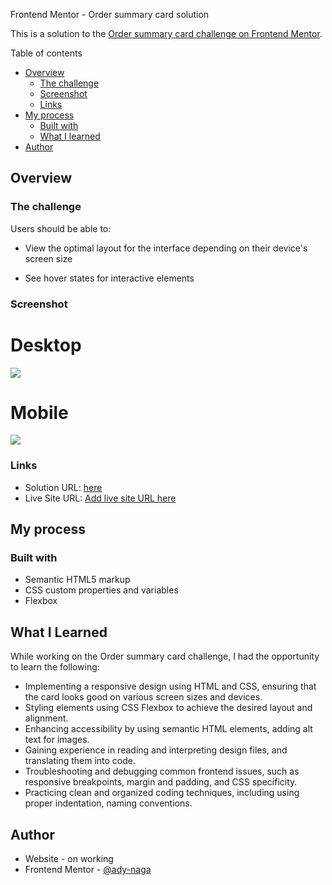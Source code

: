 Frontend Mentor - Order summary card solution

This is a solution to the [Order summary card challenge on Frontend Mentor](https://www.frontendmentor.io/challenges/order-summary-component-QlPmajDUj).

Table of contents

- [Overview](#overview)
  - [The challenge](#the-challenge)
  - [Screenshot](#screenshot)
  - [Links](#links)
- [My process](#my-process)
  - [Built with](#built-with)
  - [What I learned](#what-i-learned)
- [Author](#author)

## Overview

### The challenge

Users should be able to:

- View the optimal layout for the interface depending on their device's screen size

- See hover states for interactive elements

### Screenshot

# Desktop

![](./screenshot.jpg)

# Mobile
![](./screenshot.jpg)

### Links

- Solution URL: [here](https://github.com/ady-naga/order-summary-component)
- Live Site URL: [Add live site URL here](https://your-live-site-url.com)

## My process

### Built with

- Semantic HTML5 markup
- CSS custom properties and variables
- Flexbox

## What I Learned

While working on the Order summary card challenge, I had the opportunity to learn the following:

- Implementing a responsive design using HTML and CSS, ensuring that the card looks good on various screen sizes and devices.
- Styling elements using CSS Flexbox to achieve the desired layout and alignment.
- Enhancing accessibility by using semantic HTML elements, adding alt text for images.
- Gaining experience in reading and interpreting design files, and translating them into code.
- Troubleshooting and debugging common frontend issues, such as responsive breakpoints, margin and padding, and CSS specificity.
- Practicing clean and organized coding techniques, including using proper indentation, naming conventions.

## Author

- Website - on working
- Frontend Mentor - [@ady-naga](https://www.frontendmentor.io/profile/ady-naga)

